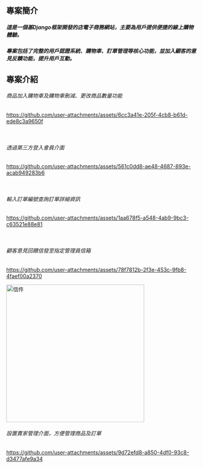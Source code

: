 ## 專案簡介
##### 這是一個基Django框架開發的店電子商務網站，主要為用戶提供便捷的線上購物體驗。

##### 專案包括了完整的用戶認證系統、購物車、訂單管理等核心功能，並加入顧客的意見反饋功能，提升用戶互動。

## 專案介紹

###### 商品加入購物車及購物車刪減、更改商品數量功能



https://github.com/user-attachments/assets/6cc3a41e-205f-4cb8-b61d-ede8c3a9650f







<br/>

###### 透過第三方登入會員介面



https://github.com/user-attachments/assets/561c0dd8-ae48-4687-893e-acab949283b6






<br/>

###### 輸入訂單編號查詢訂單詳細資訊





https://github.com/user-attachments/assets/1aa678f5-a548-4ab9-9bc3-c63521e88e81








<br/>

###### 顧客意見回饋信發至指定管理員信箱




https://github.com/user-attachments/assets/78f7812b-2f3e-453c-9fb8-4faef00a2370



<img width="366" alt="信件" src="https://github.com/user-attachments/assets/5a6e243f-f82a-46a1-aca9-290ea56d11ea" />



<br/>

###### 設置賣家管理介面，方便管理商品及訂單




https://github.com/user-attachments/assets/9d72efd8-a850-4df0-93c8-d3477afe9a34










